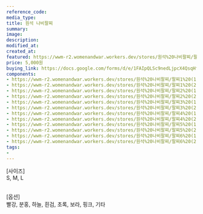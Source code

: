 ```yaml
---
reference_code:
media_type:
title: 원석 나비팔찌
summary:
image:
description:
modified_at:
created_at:
featured: https://wwm-r2.womenandwar.workers.dev/stores/원석%20나비팔찌/팔찌1%20(1)r.jpg
price: 5,000원
buying_link: https://docs.google.com/forms/d/e/1FAIpQLSc9nedLjpcX4QsqHfsDClSUvnY_z8JjKZMrkfDJmnqozNUliA/viewform
components:
- https://wwm-r2.womenandwar.workers.dev/stores/원석%20나비팔찌/팔찌1%20(1)r.jpg
- https://wwm-r2.womenandwar.workers.dev/stores/원석%20나비팔찌/팔찌1%20(2)r.jpg
- https://wwm-r2.womenandwar.workers.dev/stores/원석%20나비팔찌/팔찌2%20(1)r.jpg
- https://wwm-r2.womenandwar.workers.dev/stores/원석%20나비팔찌/팔찌2%20(2)r.jpg
- https://wwm-r2.womenandwar.workers.dev/stores/원석%20나비팔찌/팔찌3%20(1)r.jpg
- https://wwm-r2.womenandwar.workers.dev/stores/원석%20나비팔찌/팔찌3%20(2)r.jpg
- https://wwm-r2.womenandwar.workers.dev/stores/원석%20나비팔찌/팔찌4%20(1)r.jpg
- https://wwm-r2.womenandwar.workers.dev/stores/원석%20나비팔찌/팔찌4%20(2)r.jpg
- https://wwm-r2.womenandwar.workers.dev/stores/원석%20나비팔찌/팔찌5%20(1)r.jpg
- https://wwm-r2.womenandwar.workers.dev/stores/원석%20나비팔찌/팔찌5%20(2)r.jpg
- https://wwm-r2.womenandwar.workers.dev/stores/원석%20나비팔찌/팔찌6%20(1)r.jpg
- https://wwm-r2.womenandwar.workers.dev/stores/원석%20나비팔찌/팔찌6%20(2)r.jpg
tags:
-
---
```

[사이즈]\
S, M, L

\
[옵션]\
빨강, 분홍, 하늘, 흰검, 초록, 보라, 핑크, 기타
